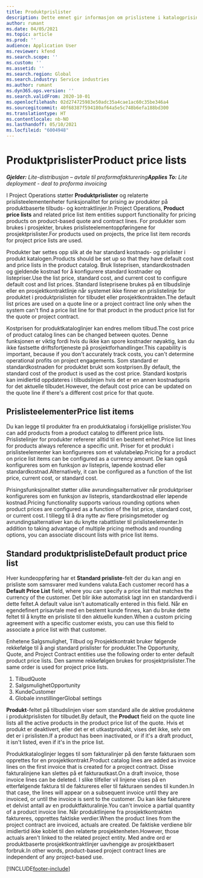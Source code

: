 ```yaml
---
title: Produktprislister
description: Dette emnet gir informasjon om prislistene i katalogprising som brukes for prosjekttilbud og kontrakter.
author: rumant
ms.date: 04/05/2021
ms.topic: article
ms.prod: ''
audience: Application User
ms.reviewer: kfend
ms.search.scope: ''
ms.custom: ''
ms.assetid: ''
ms.search.region: Global
ms.search.industry: Service industries
ms.author: rumant
ms.dyn365.ops.version: ''
ms.search.validFrom: 2020-10-01
ms.openlocfilehash: 02d274725983e50adc35a4cae1ac60c35be346a4
ms.sourcegitcommit: 40f68387f594180af64a5e5c748b6efa188bd300
ms.translationtype: HT
ms.contentlocale: nb-NO
ms.lasthandoff: 05/10/2021
ms.locfileid: "6004948"
---
```

# <a name="product-price-lists"></a><span data-ttu-id="3042b-103">Produktprislister</span><span class="sxs-lookup"><span data-stu-id="3042b-103">Product price lists</span></span>

<span data-ttu-id="3042b-104">_**Gjelder:** Lite-distribusjon – avtale til proformafakturering_</span><span class="sxs-lookup"><span data-stu-id="3042b-104">_**Applies To:** Lite deployment - deal to proforma invoicing_</span></span>

 <span data-ttu-id="3042b-105">I Project Operations støtter **Produktprislister** og relaterte prislisteelementenheter funksjonalitet for prising av produkter på produktbaserte tilbuds- og kontraktlinjer.</span><span class="sxs-lookup"><span data-stu-id="3042b-105">In Project Operations, **Product price lists** and related price list item entities support functionality for pricing products on product-based quote and contract lines.</span></span> <span data-ttu-id="3042b-106">For produkter som brukes i prosjekter, brukes prislisteelementoppføringene for prosjektprislister.</span><span class="sxs-lookup"><span data-stu-id="3042b-106">For products used on projects, the price list item records for project price lists are used.</span></span> 

<span data-ttu-id="3042b-107">Produkter bør settes opp slik at de har standard kostnads- og prislister i produkt katalogen.</span><span class="sxs-lookup"><span data-stu-id="3042b-107">Products should be set up so that they have default cost and price lists in the product catalog.</span></span> <span data-ttu-id="3042b-108">Bruk listeprisen, standardkostnaden og gjeldende kostnad for å konfigurere standard kostnader og listepriser.</span><span class="sxs-lookup"><span data-stu-id="3042b-108">Use the list price, standard cost, and current cost to configure default cost and list prices.</span></span> <span data-ttu-id="3042b-109">Standard listeprisene brukes på en tilbudslinje eller en prosjektkontraktlinje når systemet ikke finner en prislistelinje for produktet i produktprislisten for tilbudet eller prosjektkontrakten.</span><span class="sxs-lookup"><span data-stu-id="3042b-109">The default list prices are used on a quote line or a project contract line only when the system can't find a price list line for that product in the product price list for the quote or project contract.</span></span>

<span data-ttu-id="3042b-110">Kostprisen for produktkataloglinjer kan endres mellom tilbud.</span><span class="sxs-lookup"><span data-stu-id="3042b-110">The cost price of product catalog lines can be changed between quotes.</span></span> <span data-ttu-id="3042b-111">Denne funksjonen er viktig fordi hvis du ikke kan spore kostnader nøyaktig, kan du ikke fastsette driftsfortjeneste på prosjektforhandlinger.</span><span class="sxs-lookup"><span data-stu-id="3042b-111">This capability is important, because if you don't accurately track costs, you can't determine operational profits on project engagements.</span></span> <span data-ttu-id="3042b-112">Som standard er standardkostnaden for produktet brukt som kostprisen.</span><span class="sxs-lookup"><span data-stu-id="3042b-112">By default, the standard cost of the product is used as the cost price.</span></span> <span data-ttu-id="3042b-113">Standard kostpris kan imidlertid oppdateres i tilbudslinjen hvis det er en annen kostnadspris for det aktuelle tilbudet.</span><span class="sxs-lookup"><span data-stu-id="3042b-113">However, the default cost price can be updated on the quote line if there's a different cost price for that quote.</span></span>

## <a name="price-list-items"></a><span data-ttu-id="3042b-114">Prislisteelementer</span><span class="sxs-lookup"><span data-stu-id="3042b-114">Price list items</span></span>

<span data-ttu-id="3042b-115">Du kan legge til produkter fra en produktkatalog i forskjellige prislister.</span><span class="sxs-lookup"><span data-stu-id="3042b-115">You can add products from a product catalog to different price lists.</span></span> <span data-ttu-id="3042b-116">Prislistelinjer for produkter refererer alltid til en bestemt enhet.</span><span class="sxs-lookup"><span data-stu-id="3042b-116">Price list lines for products always reference a specific unit.</span></span> <span data-ttu-id="3042b-117">Priser for et produkt i prislisteelementer kan konfigureres som et valutabeløp.</span><span class="sxs-lookup"><span data-stu-id="3042b-117">Pricing for a product on price list items can be configured as a currency amount.</span></span> <span data-ttu-id="3042b-118">De kan også konfigureres som en funksjon av listepris, løpende kostnad eller standardkostnad.</span><span class="sxs-lookup"><span data-stu-id="3042b-118">Alternatively, it can be configured as a function of the list price, current cost, or standard cost.</span></span>

<span data-ttu-id="3042b-119">Prisingsfunksjonalitet støtter ulike avrundingsalternativer når produktpriser konfigureres som en funksjon av listepris, standardkostnad eller løpende kostnad.</span><span class="sxs-lookup"><span data-stu-id="3042b-119">Pricing functionality supports various rounding options when product prices are configured as a function of the list price, standard cost, or current cost.</span></span> <span data-ttu-id="3042b-120">I tillegg til å dra nytte av flere prisingsmetoder og avrundingsalternativer kan du knytte rabattlister til prislisteelementer.</span><span class="sxs-lookup"><span data-stu-id="3042b-120">In addition to taking advantage of multiple pricing methods and rounding options, you can associate discount lists with price list items.</span></span> 

 
## <a name="default-product-price-list"></a><span data-ttu-id="3042b-121">Standard produktprisliste</span><span class="sxs-lookup"><span data-stu-id="3042b-121">Default product price list</span></span>
<span data-ttu-id="3042b-122">Hver kundeoppføring har et **Standard prisliste**-felt der du kan angi en prisliste som samsvarer med kundens valuta.</span><span class="sxs-lookup"><span data-stu-id="3042b-122">Each customer record has a **Default Price List** field, where you can specify a price list that matches the currency of the customer.</span></span> <span data-ttu-id="3042b-123">Det blir ikke automatisk lagt inn en standardverdi i dette feltet.</span><span class="sxs-lookup"><span data-stu-id="3042b-123">A default value isn't automatically entered in this field.</span></span> <span data-ttu-id="3042b-124">Når en egendefinert prisavtale med en bestemt kunde finnes, kan du bruke dette feltet til å knytte en prisliste til den aktuelle kunden.</span><span class="sxs-lookup"><span data-stu-id="3042b-124">When a custom pricing agreement with a specific customer exists, you can use this field to associate a price list with that customer.</span></span>

<span data-ttu-id="3042b-125">Enhetene Salgsmulighet, Tilbud og Prosjektkontrakt bruker følgende rekkefølge til å angi standard prislister for produkter.</span><span class="sxs-lookup"><span data-stu-id="3042b-125">The Opportunity, Quote, and Project Contract entities use the following order to enter default product price lists.</span></span> <span data-ttu-id="3042b-126">Den samme rekkefølgen brukes for prosjektprislister.</span><span class="sxs-lookup"><span data-stu-id="3042b-126">The same order is used for project price lists.</span></span>

1.  <span data-ttu-id="3042b-127">Tilbud</span><span class="sxs-lookup"><span data-stu-id="3042b-127">Quote</span></span>
2.  <span data-ttu-id="3042b-128">Salgsmulighet</span><span class="sxs-lookup"><span data-stu-id="3042b-128">Opportunity</span></span>
3.  <span data-ttu-id="3042b-129">Kunde</span><span class="sxs-lookup"><span data-stu-id="3042b-129">Customer</span></span>
4.  <span data-ttu-id="3042b-130">Globale innstillinger</span><span class="sxs-lookup"><span data-stu-id="3042b-130">Global settings</span></span> 

<span data-ttu-id="3042b-131">**Produkt**-feltet på tilbudslinjen viser som standard alle de aktive produktene i produktprislisten for tilbudet.</span><span class="sxs-lookup"><span data-stu-id="3042b-131">By default, the **Product** field on the quote line lists all the active products in the product price list of the quote.</span></span> <span data-ttu-id="3042b-132">Hvis et produkt er deaktivert, eller det er et utkastprodukt, vises det ikke, selv om det er i prislisten.</span><span class="sxs-lookup"><span data-stu-id="3042b-132">If a product has been inactivated, or if it's a draft product, it isn't listed, even if it's in the price list.</span></span> 

<span data-ttu-id="3042b-133">Produktkataloglinjer legges til som fakturalinjer på den første fakturaen som opprettes for en prosjektkontrakt.</span><span class="sxs-lookup"><span data-stu-id="3042b-133">Product catalog lines are added as invoice lines on the first invoice that is created for a project contract.</span></span> <span data-ttu-id="3042b-134">Disse fakturalinjene kan slettes på et fakturautkast.</span><span class="sxs-lookup"><span data-stu-id="3042b-134">On a draft invoice, those invoice lines can be deleted.</span></span> <span data-ttu-id="3042b-135">I slike tilfeller vil linjene vises på en etterfølgende faktura til de faktureres eller til fakturaen sendes til kunden.</span><span class="sxs-lookup"><span data-stu-id="3042b-135">In that case, the lines will appear on a subsequent invoice until they are invoiced, or until the invoice is sent to the customer.</span></span> <span data-ttu-id="3042b-136">Du kan ikke fakturere et delvist antall av en produktfakturalinje.</span><span class="sxs-lookup"><span data-stu-id="3042b-136">You can't invoice a partial quantity of a product invoice line.</span></span> <span data-ttu-id="3042b-137">Når produktlinjene fra prosjektkontrakten faktureres, opprettes faktiske verdier.</span><span class="sxs-lookup"><span data-stu-id="3042b-137">When the product lines from the project contract are invoiced, actuals are created.</span></span> <span data-ttu-id="3042b-138">De faktiske verdiene blir imidlertid ikke koblet til den relaterte prosjektenheten.</span><span class="sxs-lookup"><span data-stu-id="3042b-138">However, those actuals aren't linked to the related project entity.</span></span> <span data-ttu-id="3042b-139">Med andre ord er produktbaserte prosjektkontraktlinjer uavhengige av prosjektbasert forbruk.</span><span class="sxs-lookup"><span data-stu-id="3042b-139">In other words, product-based project contract lines are independent of any project-based use.</span></span> 


[!INCLUDE[footer-include](../includes/footer-banner.md)]
